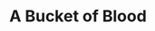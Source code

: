 ---
layout: film

excerpt: Walter Paisley, nerdy busboy at a Bohemian café, is jealous of the talent (and popularity) of its various artistic regulars. But after accidentally killing his landlady's cat and covering the body in plaster to hide the evidence, he is acclaimed as a brilliant sculptor - but his new-found friends want to see more of his work. Lacking any artistic talent whatsoever, Walter has to resort to similar methods to produce new work, and soon people start mysteriously disappearing...
title: A Bucket of Blood
runtime: 66
genre: 
- Comedy
- Crime
- Horror
- B-movie
silent: no
decade: 1950s
recommended: yes
editors-rating: 3.5
image:  /feature-images/A-Bucket-of-Blood-1959.jpg
video: https://www.youtube.com/embed/3Bgkb0-fYac?rel=0&amp;controls=0&amp;showinfo=0
synopsis: Walter Paisley, nerdy busboy at a Bohemian café, is jealous of the talent (and popularity) of its various artistic regulars. But after accidentally killing his landlady's cat and covering the body in plaster to hide the evidence, he is acclaimed as a brilliant sculptor - but his new-found friends want to see more of his work. Lacking any artistic talent whatsoever, Walter has to resort to similar methods to produce new work, and soon people start mysteriously disappearing...
director:  Roger Corman
year: 1959
country: USA
language: English
cast:
- Dick Miller
- Barboura Morris
- Antony Carbone
imdb: http://www.imdb.com/title/tt0052655/?ref_=fn_al_tt_1

--- 